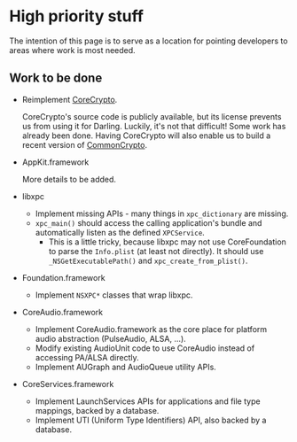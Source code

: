# High priority stuff

The intention of this page is to serve as a location for pointing developers to
areas where work is most needed.

## Work to be done


* Reimplement [CoreCrypto](https://github.com/darlinghq/darling-corecrypto).

  CoreCrypto's source code is publicly available, but its license prevents us
  from using it for Darling. Luckily, it's not that difficult! Some work has
  already been done. Having CoreCrypto will also enable us to build a recent
  version of [CommonCrypto](https://github.com/darlinghq/darling-commoncrypto).

* AppKit.framework

  More details to be added.

* libxpc
  * Implement missing APIs - many things in `xpc_dictionary` are missing.
  * `xpc_main()` should access the calling application's bundle and automatically listen as the defined `XPCService`.
    * This is a little tricky, because libxpc may not use CoreFoundation to parse the `Info.plist` (at least not directly). It should use `_NSGetExecutablePath()` and `xpc_create_from_plist()`.

* Foundation.framework
  * Implement `NSXPC*` classes that wrap libxpc.

* CoreAudio.framework
  * Implement CoreAudio.framework as the core place for platform audio abstraction (PulseAudio, ALSA, ...).
  * Modify existing AudioUnit code to use CoreAudio instead of accessing PA/ALSA directly.
  * Implement AUGraph and AudioQueue utility APIs.

* CoreServices.framework
  * Implement LaunchServices APIs for applications and file type mappings, backed by a database.
  * Implement UTI (Uniform Type Identifiers) API, also backed by a database.

